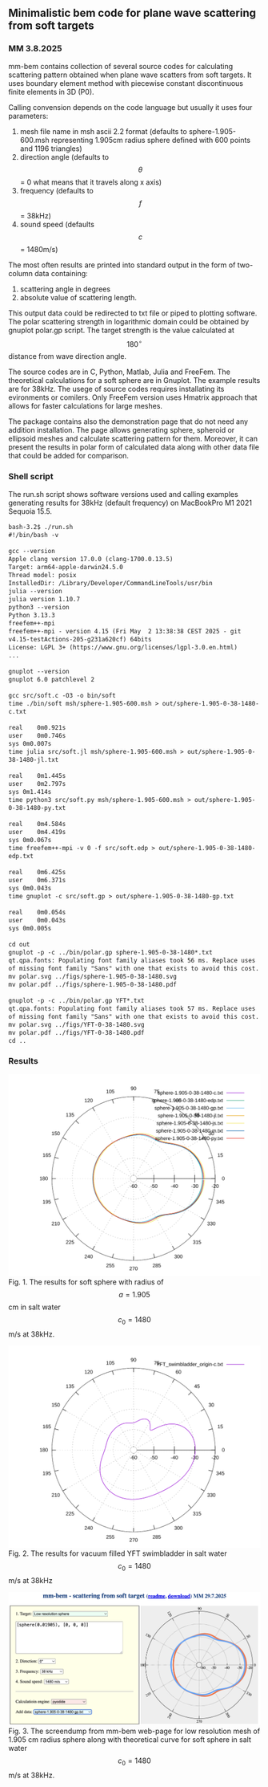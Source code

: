 ## Minimalistic bem code for plane wave scattering from soft targets 
### MM 3.8.2025

mm-bem contains collection of several source codes for calculating scattering pattern obtained when plane wave scatters from soft targets. It uses boundary element method with piecewise constant discontinuous finite elements in 3D (P0).

Calling convension depends on the code language but usually it uses four parameters:

1. mesh file name in msh ascii 2.2 format (defaults to sphere-1.905-600.msh representing 1.905cm radius sphere defined with 600 points and 1196 triangles)
2. direction angle (defaults to $$\theta$$ = 0 what means that it travels along x axis)
3. frequency (defaults to $$f$$ = 38kHz)
4. sound speed (defaults $$c$$ = 1480m/s)

The most often results are printed into standard output in the form of two-column data containing:

1. scattering angle in degrees 
2. absolute value of scattering length.  

This output data could be redirected to txt file or piped to plotting software. The polar scattering strength in logarithmic domain could be obtained by gnuplot polar.gp script. The target strength is the value calculated at  $$180^{\circ}$$ distance from wave direction angle. 

The source codes are in C, Python, Matlab, Julia and FreeFem. The theoretical calculations for a soft sphere are in Gnuplot. The example results are for 38kHz. The usege of source codes requires installating its evironments or comilers. Only FreeFem version uses Hmatrix approach that allows for faster calculations for large meshes. 

The package contains also the demonstration page that do not need any addition installation. The page allows generating sphere, spheroid or ellipsoid meshes and calculate scattering pattern for them. Moreover, it can present the results in polar form of calculated data along with other data file that could be added for comparison.

### Shell script

The run.sh script shows software versions used and calling examples generating results for 38kHz (default frequency) on MacBookPro M1 2021 Sequoia 15.5. 

```
bash-3.2$ ./run.sh
#!/bin/bash -v

gcc --version
Apple clang version 17.0.0 (clang-1700.0.13.5)
Target: arm64-apple-darwin24.5.0
Thread model: posix
InstalledDir: /Library/Developer/CommandLineTools/usr/bin
julia --version
julia version 1.10.7
python3 --version
Python 3.13.3
freefem++-mpi
freefem++-mpi - version 4.15 (Fri May  2 13:38:38 CEST 2025 - git v4.15-testActions-205-g231a620cf) 64bits
License: LGPL 3+ (https://www.gnu.org/licenses/lgpl-3.0.en.html)
...

gnuplot --version
gnuplot 6.0 patchlevel 2

gcc src/soft.c -O3 -o bin/soft
time ./bin/soft msh/sphere-1.905-600.msh > out/sphere-1.905-0-38-1480-c.txt

real	0m0.921s
user	0m0.746s
sys	0m0.007s
time julia src/soft.jl msh/sphere-1.905-600.msh > out/sphere-1.905-0-38-1480-jl.txt

real	0m1.445s
user	0m2.797s
sys	0m1.414s
time python3 src/soft.py msh/sphere-1.905-600.msh > out/sphere-1.905-0-38-1480-py.txt

real	0m4.584s
user	0m4.419s
sys	0m0.067s
time freefem++-mpi -v 0 -f src/soft.edp > out/sphere-1.905-0-38-1480-edp.txt

real	0m6.425s
user	0m6.371s
sys	0m0.043s
time gnuplot -c src/soft.gp > out/sphere-1.905-0-38-1480-gp.txt

real	0m0.054s
user	0m0.043s
sys	0m0.005s

cd out
gnuplot -p -c ../bin/polar.gp sphere-1.905-0-38-1480*.txt
qt.qpa.fonts: Populating font family aliases took 56 ms. Replace uses of missing font family "Sans" with one that exists to avoid this cost. 
mv polar.svg ../figs/sphere-1.905-0-38-1480.svg
mv polar.pdf ../figs/sphere-1.905-0-38-1480.pdf

gnuplot -p -c ../bin/polar.gp YFT*.txt
qt.qpa.fonts: Populating font family aliases took 57 ms. Replace uses of missing font family "Sans" with one that exists to avoid this cost. 
mv polar.svg ../figs/YFT-0-38-1480.svg
mv polar.pdf ../figs/YFT-0-38-1480.pdf
cd ..
```

### Results

![](figs/sphere-1.905-0-38-1480.svg)
Fig. 1. The results for soft sphere with radius of $$a=1.905$$ cm in salt water $$c_0=1480$$ m/s at 38kHz.

![](figs/yft-0-38-1480.svg)
Fig. 2. The results for vacuum filled YFT swimbladder in salt water $$c_0=1480$$ m/s at 38kHz 

![](figs/mm-bem-example.png)
Fig. 3. The screendump from mm-bem web-page for low resolution mesh of 1.905 cm radius sphere along with theoretical curve for soft sphere in salt water $$c_0=1480$$ m/s at 38kHz.
